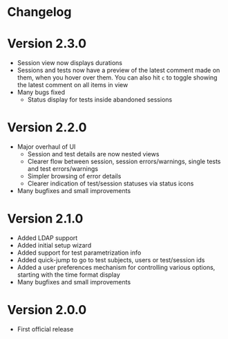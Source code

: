 # Changelog

# Version 2.3.0

* Session view now displays durations
* Sessions and tests now have a preview of the latest comment made on them, when you hover over them. You can also hit `c` to toggle showing the latest comment on all items in view
* Many bugs fixed
  * Status display for tests inside abandoned sessions

# Version 2.2.0

* Major overhaul of UI
   * Session and test details are now nested views
   * Clearer flow between session, session errors/warnings, single tests and test errors/warnings
   * Simpler browsing of error details
   * Clearer indication of test/session statuses via status icons
* Many bugfixes and small improvements


# Version 2.1.0

* Added LDAP support
* Added initial setup wizard
* Added support for test parametrization info
* Added quick-jump to go to test subjects, users or test/session ids
* Added a user preferences mechanism for controlling various options, starting with the time format display
* Many bugfixes and small improvements

# Version 2.0.0

* First official release
